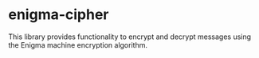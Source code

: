 # enigma-cipher
This library provides functionality to encrypt and decrypt messages using the Enigma machine encryption algorithm.
